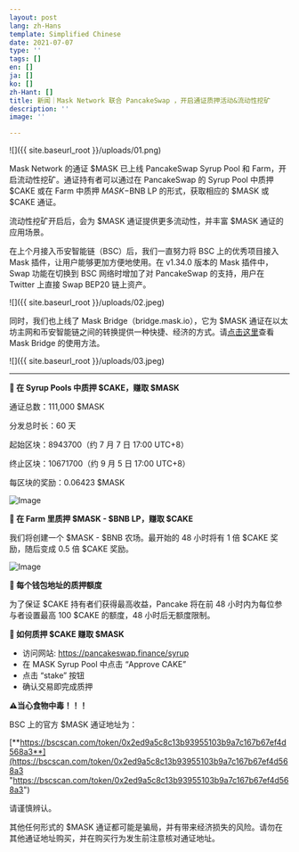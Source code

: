 ```yaml
---
layout: post
lang: zh-Hans
template: Simplified Chinese
date: 2021-07-07
type: ''
tags: []
en: []
ja: []
ko: []
zh-Hant: []
title: 新闻｜Mask Network 联合 PancakeSwap ，开启通证质押活动&流动性挖矿
description: ''
image: ''

---
```

![]({{ site.baseurl_root }}/uploads/01.png)

Mask Network 的通证 $MASK 已上线 PancakeSwap Syrup Pool 和 Farm，开启流动性挖矿。通证持有者可以通过在 PancakeSwap 的 Syrup Pool 中质押 $CAKE 或在 Farm 中质押 $MASK-$BNB LP 的形式，获取相应的 $MASK 或 $CAKE 通证。

流动性挖矿开启后，会为 $MASK 通证提供更多流动性，并丰富 $MASK 通证的应用场景。

在上个月接入币安智能链（BSC）后，我们一直努力将 BSC 上的优秀项目接入 Mask 插件，让用户能够更加方便地使用。在 v1.34.0 版本的 Mask 插件中，Swap 功能在切换到 BSC 网络时增加了对 PancakeSwap 的支持，用户在 Twitter 上直接 Swap BEP20 链上资产。

![]({{ site.baseurl_root }}/uploads/02.jpeg)

同时，我们也上线了 Mask Bridge（bridge.mask.io），它为 $MASK 通证在以太坊主网和币安智能链之间的转换提供一种快捷、经济的方式。请[点击这里](https://news.mask.io/zh-Hans/2021/07/08/mask)查看 Mask Bridge 的使用方法。

![]({{ site.baseurl_root }}/uploads/03.jpeg)

***

**🍯 在 Syrup Pools 中质押 $CAKE，赚取 $MASK**

通证总数：111,000 $MASK

分发总时长：60 天

起始区块：8943700（约 7 月 7 日 17:00 UTC+8）

终止区块：10671700（约 9 月 5 日 17:00 UTC+8）

每区块的奖励：0.06423 $MASK

![Image](https://mmbiz.qpic.cn/mmbiz_png/QpV1OYwdMHDyRjia3TC9w8uBeCFzSutWkDa3udxILGTreWuHOsZsbrQKqL4Bf8icdG4bxZk88TW25sYg0OQ05iaiag/640?wx_fmt=png&tp=webp&wxfrom=5&wx_lazy=1&wx_co=1)

**🚜 在 Farm 里质押 $MASK - $BNB LP，赚取 $CAKE**

我们将创建一个 $MASK - $BNB 农场。最开始的 48 小时将有 1 倍 $CAKE 奖励，随后变成 0.5 倍 $CAKE 奖励。

![Image](https://mmbiz.qpic.cn/mmbiz_png/QpV1OYwdMHDyRjia3TC9w8uBeCFzSutWkTMxz4hIpeAAkkRDZ0aicBpAX4OkpDB1Z5XiaMWGvJZ1fCNvVyYMYQvew/640?wx_fmt=png&tp=webp&wxfrom=5&wx_lazy=1&wx_co=1)

**👛 每个钱包地址的质押额度**

为了保证 $CAKE 持有者们获得最高收益，Pancake 将在前 48 小时内为每位参与者设置最高 100 $CAKE 的额度，48 小时后无额度限制。

**🍰 如何质押 $CAKE 赚取 $MASK**

* 访问网站: https://pancakeswap.finance/syrup
* 在 MASK Syrup Pool 中点击 “Approve CAKE”
* 点击 “stake” 按钮
* 确认交易即完成质押

**⚠️当心食物中毒！！！**

BSC 上的官方 $MASK 通证地址为：

[**https://bscscan.com/token/0x2ed9a5c8c13b93955103b9a7c167b67ef4d568a3**](https://bscscan.com/token/0x2ed9a5c8c13b93955103b9a7c167b67ef4d568a3 "https://bscscan.com/token/0x2ed9a5c8c13b93955103b9a7c167b67ef4d568a3")

请谨慎辨认。

其他任何形式的 $MASK 通证都可能是骗局，并有带来经济损失的风险。请勿在其他通证地址购买，并在购买行为发生前注意核对通证地址。